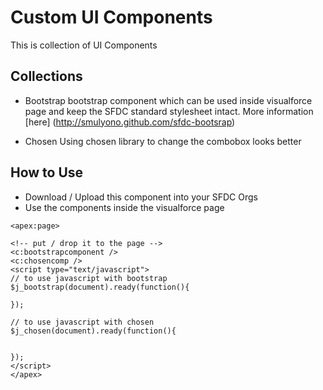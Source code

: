 Custom UI Components
=====================

This is collection of UI Components

## Collections

- Bootstrap
    bootstrap component which can be used inside visualforce page and keep the SFDC standard stylesheet intact. More information [here] (http://smulyono.github.com/sfdc-bootsrap)

- Chosen
    Using chosen library to change the combobox looks better

## How to Use

* Download / Upload this component into your SFDC Orgs
* Use the components inside the visualforce page
```
<apex:page>

<!-- put / drop it to the page -->
<c:bootstrapcomponent />
<c:chosencomp />
<script type="text/javascript">
// to use javascript with bootstrap
$j_bootstrap(document).ready(function(){

});

// to use javascript with chosen
$j_chosen(document).ready(function(){


});
</script>
</apex>

```

